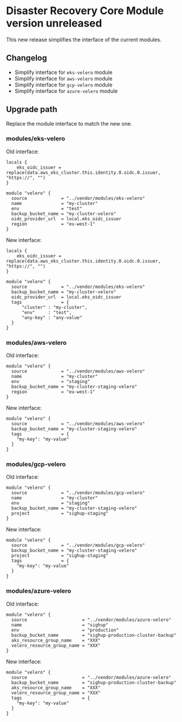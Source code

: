 # Disaster Recovery Core Module version unreleased

This new release simplifies the interface of the current modules.

## Changelog

- Simplify interface for `eks-velero` module
- Simplify interface for `aws-velero` module
- Simplify interface for `gcp-velero` module
- Simplify interface for `azure-velero` module

## Upgrade path

Replace the module interface to match the new one.

### modules/eks-velero

Old interface:

```hcl
locals {
    eks_oidc_issuer = replace(data.aws_eks_cluster.this.identity.0.oidc.0.issuer, "https://", "")
}

module "velero" {
  source             = "../vendor/modules/eks-velero"
  name               = "my-cluster"
  env                = "test"
  backup_bucket_name = "my-cluster-velero"
  oidc_provider_url  = local.eks_oidc_issuer
  region             = "eu-west-1"
}
```

New interface:

```hcl
locals {
    eks_oidc_issuer = replace(data.aws_eks_cluster.this.identity.0.oidc.0.issuer, "https://", "")
}

module "velero" {
  source             = "../vendor/modules/eks-velero"
  backup_bucket_name = "my-cluster-velero"
  oidc_provider_url  = local.eks_oidc_issuer
  tags               = {
      "cluster" : "my-cluster",
      "env"     : "test",
      "any-key" : "any-value"
  }
}
```

### modules/aws-velero

Old interface:

```hcl
module "velero" {
  source             = "../vendor/modules/aws-velero"
  name               = "my-cluster"
  env                = "staging"
  backup_bucket_name = "my-cluster-staging-velero"
  region             = "eu-west-1"
}
```

New interface:

```hcl
module "velero" {
  source             = "../vendor/modules/aws-velero"
  backup_bucket_name = "my-cluster-staging-velero"
  tags               = {
    "my-key": "my-value"
  }
}
```

### modules/gcp-velero

Old interface:

```hcl
module "velero" {
  source             = "../vendor/modules/gcp-velero"
  name               = "my-cluster"
  env                = "staging"
  backup_bucket_name = "my-cluster-staging-velero"
  project            = "sighup-staging"
}
```

New interface:

```hcl
module "velero" {
  source             = "../vendor/modules/gcp-velero"
  backup_bucket_name = "my-cluster-staging-velero"
  project            = "sighup-staging"
  tags               = {
    "my-key": "my-value"
  }
}
```

### modules/azure-velero

Old interface:

```hcl
module "velero" {
  source                     = "../vendor/modules/azure-velero"
  name                       = "sighup"
  env                        = "production"
  backup_bucket_name         = "sighup-production-cluster-backup"
  aks_resource_group_name    = "XXX"
  velero_resource_group_name = "XXX"
}
```

New interface:

```hcl
module "velero" {
  source                     = "../vendor/modules/azure-velero"
  backup_bucket_name         = "sighup-production-cluster-backup"
  aks_resource_group_name    = "XXX"
  velero_resource_group_name = "XXX"
  tags                       = {
    "my-key": "my-value"
  }
}
```

